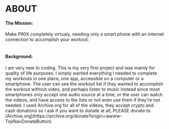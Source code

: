 <h1> ABOUT </h1>

<h4> The Mission: </h4>
Make P90X completely virtualy, needing only a smart phone with an internet connection to accomplish your workout. 
<br>
</br>
<h4> Background: </h4>
I am very new to coding. This is my very first project and was mainly for quality of life purposes. I simply wanted everything I needed to complete my workouts in one place, one app, accessible on a computer or a smartphone. The user can see the workout list if they wanted to accomplish the workout without video, and perhaps listen to music instead since most smartphones only accept one audio source at a time, or the user can watch the videos, and have access to the lists or not even use them if they're not needed. I used Archive.org for all of the videos, they accept crypto and cash donations so I ask if you want to donate at all, PLEASE donate to [Archive.org](https://archive.org/donate?origin=iawww-TopNavDonateButton)




  



